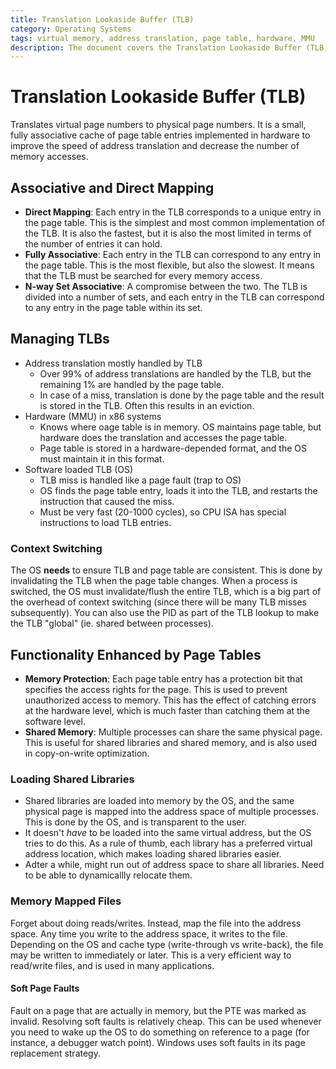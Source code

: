 ```yaml
---
title: Translation Lookaside Buffer (TLB)
category: Operating Systems
tags: virtual memory, address translation, page table, hardware, MMU
description: The document covers the Translation Lookaside Buffer (TLB), a hardware component in computer systems that caches address translations from virtual to physical memory. It discusses the two main mapping techniques used in TLBs - associative and direct mapping. The document also explores how TLBs are managed, including the impact of context switching, and how page tables can enhance TLB functionality, such as in the loading of shared libraries and memory-mapped files, including the handling of soft page faults.
---
```


# Translation Lookaside Buffer (TLB)

Translates virtual page numbers to physical page numbers. It is a small, fully associative cache of page table entries implemented in hardware to improve the speed of address translation and decrease the number of memory accesses.

## Associative and Direct Mapping

- **Direct Mapping**: Each entry in the TLB corresponds to a unique entry in the page table. This is the simplest and most common implementation of the TLB. It is also the fastest, but it is also the most limited in terms of the number of entries it can hold.
- **Fully Associative**: Each entry in the TLB can correspond to any entry in the page table. This is the most flexible, but also the slowest. It means that the TLB must be searched for every memory access.
- **N-way Set Associative**: A compromise between the two. The TLB is divided into a number of sets, and each entry in the TLB can correspond to any entry in the page table within its set.

## Managing TLBs

- Address translation mostly handled by TLB
    - Over 99% of address translations are handled by the TLB, but the remaining 1% are handled by the page table.
    - In case of a miss, translation is done by the page table and the result is stored in the TLB. Often this results in an eviction.
- Hardware (MMU) in x86 systems
    - Knows where oage table is in memory. OS maintains page table, but hardware does the translation and accesses the page table.
    - Page table is stored in a hardware-depended format, and the OS must maintain it in this format.
- Software loaded TLB (OS)
    - TLB miss is handled like a page fault (trap to OS)
    - OS finds the page table entry, loads it into the TLB, and restarts the instruction that caused the miss.
    - Must be very fast (20-1000 cycles), so CPU ISA has special instructions to load TLB entries.

### Context Switching

The OS **needs** to ensure TLB and page table are consistent. This is done by invalidating the TLB when the page table changes. When a process is switched, the OS must invalidate/flush the entire TLB, which is a big part of the overhead of context switching (since there will be many TLB misses subsequently). You can also use the PID as part of the TLB lookup to make the TLB "global" (ie. shared between processes). 

## Functionality Enhanced by Page Tables

- **Memory Protection**: Each page table entry has a protection bit that specifies the access rights for the page. This is used to prevent unauthorized access to memory. This has the effect of catching errors at the hardware level, which is much faster than catching them at the software level.
- **Shared Memory**: Multiple processes can share the same physical page. This is useful for shared libraries and shared memory, and is also used in copy-on-write optimization.

### Loading Shared Libraries

- Shared libraries are loaded into memory by the OS, and the same physical page is mapped into the address space of multiple processes. This is done by the OS, and is transparent to the user.
- It doesn't *have* to be loaded into the same virtual address, but the OS tries to do this. As a rule of thumb, each library has a preferred virtual address location, which makes loading shared libraries easier.
- Adter a while, might run out of address space to share all libraries. Need to be able to dynamicallly relocate them.

### Memory Mapped Files

Forget about doing reads/writes. Instead, map the file into the address space. Any time you write to the address space, it writes to the file. Depending on the OS and cache type (write-through vs write-back), the file may be written to immediately or later. This is a very efficient way to read/write files, and is used in many applications.

#### Soft Page Faults

Fault on a page that are actually in memory, but the PTE was marked as invalid. Resolving soft faults is relatively cheap. This can be used whenever you need to wake up the OS to do something on reference to a page (for instance, a debugger watch point). Windows uses soft faults in its page replacement strategy.